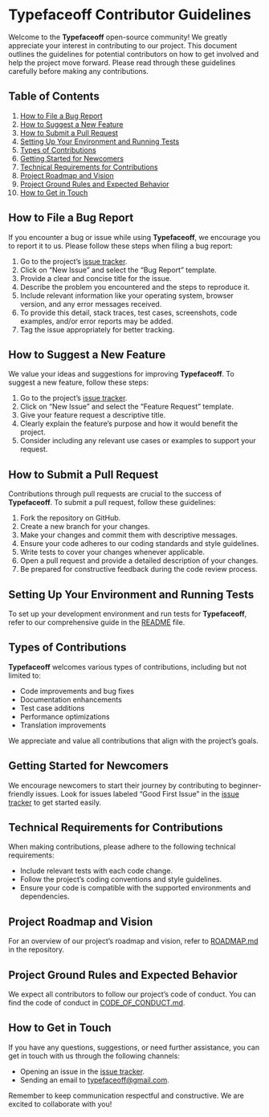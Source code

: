 # Typefaceoff Contributor Guidelines

Welcome to the **Typefaceoff** open-source community! We greatly appreciate your interest in contributing to our project. This document outlines the guidelines for potential contributors on how to get involved and help the project move forward. Please read through these guidelines carefully before making any contributions.

## Table of Contents

1. [How to File a Bug Report](#how-to-file-a-bug-report)
1. [How to Suggest a New Feature](#how-to-suggest-a-new-feature)
1. [How to Submit a Pull Request](#how-to-submit-a-pull-request)
1. [Setting Up Your Environment and Running Tests](#setting-up-your-environment-and-running-tests)
1. [Types of Contributions](#types-of-contributions)
1. [Getting Started for Newcomers](#getting-started-for-newcomers)
1. [Technical Requirements for Contributions](#technical-requirements-for-contributions)
1. [Project Roadmap and Vision](#project-roadmap-and-vision)
1. [Project Ground Rules and Expected Behavior](#project-ground-rules-and-expected-behavior)
1. [How to Get in Touch](#how-to-get-in-touch)

## How to File a Bug Report

If you encounter a bug or issue while using **Typefaceoff**, we encourage you to report it to us. Please follow these steps when filing a bug report:

1. Go to the project’s [issue tracker](https://github.com/jaskfla/typefaceoff/issues).
1. Click on “New Issue” and select the “Bug Report” template.
1. Provide a clear and concise title for the issue.
1. Describe the problem you encountered and the steps to reproduce it.
1. Include relevant information like your operating system, browser version, and any error messages received.
1. To provide this detail, stack traces, test cases, screenshots, code examples, and/or error reports may be added.
1. Tag the issue appropriately for better tracking.

## How to Suggest a New Feature

We value your ideas and suggestions for improving **Typefaceoff**. To suggest a new feature, follow these steps:

1. Go to the project’s [issue tracker](https://github.com/jaskfla/typefaceoff/issues).
1. Click on “New Issue” and select the “Feature Request” template.
1. Give your feature request a descriptive title.
1. Clearly explain the feature’s purpose and how it would benefit the project.
1. Consider including any relevant use cases or examples to support your request.

## How to Submit a Pull Request

Contributions through pull requests are crucial to the success of **Typefaceoff**. To submit a pull request, follow these guidelines:

1. Fork the repository on GitHub.
1. Create a new branch for your changes.
1. Make your changes and commit them with descriptive messages.
1. Ensure your code adheres to our coding standards and style guidelines.
1. Write tests to cover your changes whenever applicable.
1. Open a pull request and provide a detailed description of your changes.
1. Be prepared for constructive feedback during the code review process.

## Setting Up Your Environment and Running Tests

To set up your development environment and run tests for **Typefaceoff**, refer to our comprehensive guide in the [README](README.md) file.

## Types of Contributions

**Typefaceoff** welcomes various types of contributions, including but not limited to:

- Code improvements and bug fixes
- Documentation enhancements
- Test case additions
- Performance optimizations
- Translation improvements

We appreciate and value all contributions that align with the project’s goals.

## Getting Started for Newcomers

We encourage newcomers to start their journey by contributing to beginner-friendly issues. Look for issues labeled “Good First Issue” in the [issue tracker](https://github.com/your-organization/project-name/issues) to get started easily.

## Technical Requirements for Contributions

When making contributions, please adhere to the following technical requirements:

- Include relevant tests with each code change.
- Follow the project’s coding conventions and style guidelines.
- Ensure your code is compatible with the supported environments and dependencies.

## Project Roadmap and Vision

For an overview of our project’s roadmap and vision, refer to [ROADMAP.md](ROADMAP.md) in the repository.

## Project Ground Rules and Expected Behavior

We expect all contributors to follow our project’s code of conduct. You can find the code of conduct in [CODE_OF_CONDUCT.md](CODE_OF_CONDUCT.md).

## How to Get in Touch

If you have any questions, suggestions, or need further assistance, you can get in touch with us through the following channels:

- Opening an issue in the [issue tracker](https://github.com/your-organization/project-name/issues).
- Sending an email to [typefaceoff@gmail.com](mailto:typefaceoff@gmail.com).

Remember to keep communication respectful and constructive. We are excited to collaborate with you!
